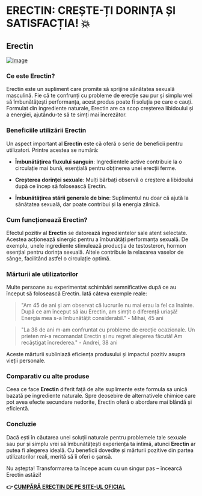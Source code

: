 # ERECTIN: CREȘTE-ȚI DORINȚA ȘI SATISFACȚIA! 💥

## Erectin

[![Image](https://www2.sellhealth.com/256/erectin_12_1.jpg)](https://gchaffi.com/1IasgzQ9)

### Ce este Erectin?

Erectin este un supliment care promite să sprijine sănătatea sexuală masculină. Fie că te confrunți cu probleme de erecție sau pur și simplu vrei să îmbunătățești performanța, acest produs poate fi soluția pe care o cauți. Formulat din ingrediente naturale, Erectin are ca scop creșterea libidoului și a energiei, ajutându-te să te simți mai încrezător.

### Beneficiile utilizării Erectin

Un aspect important al **Erectin** este că oferă o serie de beneficii pentru utilizatori. Printre acestea se numără:

- **Îmbunătățirea fluxului sanguin**: Ingredientele active contribuie la o circulație mai bună, esențială pentru obținerea unei erecții ferme.
  
- **Creșterea dorinței sexuale**: Mulți bărbați observă o creștere a libidoului după ce încep să folosească Erectin.

- **Îmbunătățirea stării generale de bine**: Suplimentul nu doar că ajută la sănătatea sexuală, dar poate contribui și la energia zilnică.

### Cum funcționează Erectin?

Efectul pozitiv al **Erectin** se datorează ingredientelor sale atent selectate. Acestea acționează sinergic pentru a îmbunătăți performanța sexuală. De exemplu, unele ingrediente stimulează producția de testosteron, hormon esențial pentru dorința sexuală. Altele contribuie la relaxarea vaselor de sânge, facilitând astfel o circulație optimă.

### Mărturii ale utilizatorilor

Multe persoane au experimentat schimbări semnificative după ce au început să folosească Erectin. Iată câteva exemple reale:

> "Am 45 de ani și am observat că lucrurile nu mai erau la fel ca înainte. După ce am început să iau Erectin, am simțit o diferență uriașă! Energia mea s-a îmbunătățit considerabil." - Mihai, 45 ani

> "La 38 de ani m-am confruntat cu probleme de erecție ocazionale. Un prieten mi-a recomandat Erectin și nu regret alegerea făcută! Am recâștigat încrederea." - Andrei, 38 ani

Aceste mărturii subliniază eficiența produsului și impactul pozitiv asupra vieții personale.

### Comparativ cu alte produse

Ceea ce face **Erectin** diferit față de alte suplimente este formula sa unică bazată pe ingrediente naturale. Spre deosebire de alternativele chimice care pot avea efecte secundare nedorite, Erectin oferă o abordare mai blândă și eficientă.

### Concluzie

Dacă ești în căutarea unei soluții naturale pentru problemele tale sexuale sau pur și simplu vrei să îmbunătățești experiența ta intimă, atunci **Erectin** ar putea fi alegerea ideală. Cu beneficii dovedite și mărturii pozitive din partea utilizatorilor reali, merită să îi oferi o șansă.

Nu aștepta! Transformarea ta începe acum cu un singur pas – încearcă Erectin astăzi!



**👉 [CUMPĂRĂ ERECTIN DE PE SITE-UL OFICIAL](https://gchaffi.com/1IasgzQ9)**